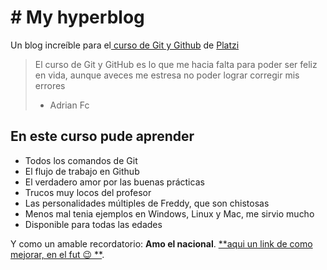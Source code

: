# # My hyperblog  
Un blog increíble para el[ curso de Git y Github](https://platzi.com/cursos/git-github/ " curso de Git y Github") de [Platzi](https://platzi.com/ "Platzi")
>El curso de Git y GitHub es lo que me hacia falta para poder ser feliz en vida, aunque aveces me estresa no poder lograr corregir mis errores
> - Adrian Fc

## En este curso pude aprender
* Todos los comandos de Git
* El flujo de trabajo en Github
* El verdadero amor por las buenas prácticas
* Trucos muy locos del profesor
* Las personalidades múltiples de Freddy, que son chistosas
* Menos mal  tenia ejemplos en Windows, Linux y Mac, me sirvio mucho
* Disponible para todas las edades

Y como un amable recordatorio: **Amo el nacional**.   [**aqui un link de como mejorar, en el fut  😉 **](https://www.elcolombiano.com/deportes/atletico-nacional/fiesta-y-deberes-del-buen-hincha-DB7407746/").

